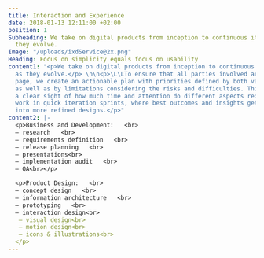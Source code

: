 ```yaml
---
title: Interaction and Experience
date: 2018-01-13 12:11:00 +02:00
position: 1
Subheading: We take on digital products from inception to continuous iterations as
  they evolve.
Image: "/uploads/ixdService@2x.png"
Heading: Focus on simplicity equals focus on usability
content1: "<p>We take on digital products from inception to continuous iterations
  as they evolve.</p> \n\n<p>\L\LTo ensure that all parties involved are on the same
  page, we create an actionable plan with priorities defined by both value and effort,
  as well as by limitations considering the risks and difficulties. This provides
  a clear sight of how much time and attention do different aspects require.</p>\n\n<p>We
  work in quick iteration sprints, where best outcomes and insights get distilled
  into more refined designs.</p>"
content2: |-
  <p>Business and Development:   <br>
  — research   <br>
  — requirements definition   <br>
  — release planning   <br>
  — presentations<br>
  — implementation audit   <br>
  — QA<br></p>

  <p>Product Design:   <br>
  — concept design   <br>
  — information architecture   <br>
  — prototyping   <br>
  — interaction design<br>
   — visual design<br>
   — motion design<br>
   — icons & illustrations<br>
  </p>
---
```


